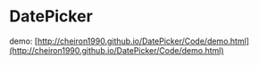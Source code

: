 # DatePicker

demo: [http://cheiron1990.github.io/DatePicker/Code/demo.html](http://cheiron1990.github.io/DatePicker/Code/demo.html)